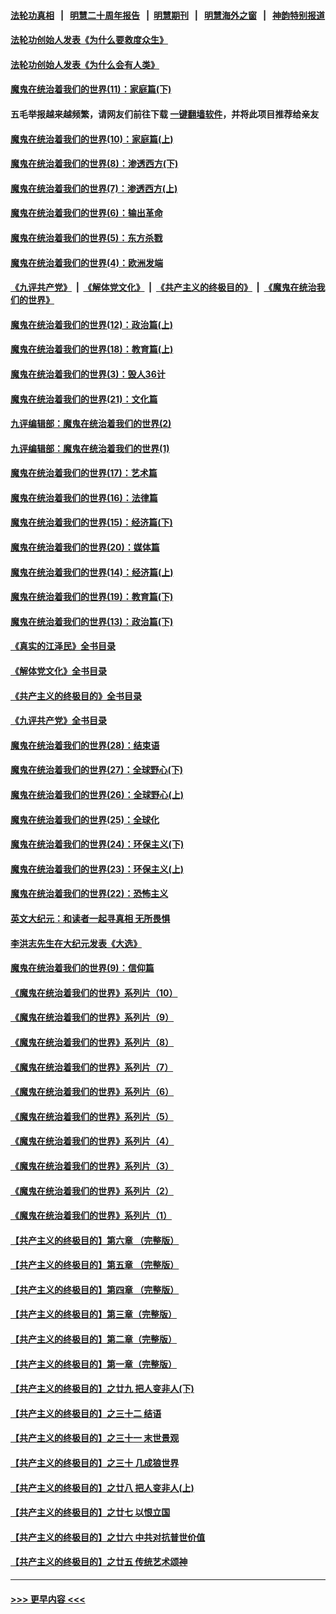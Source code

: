 #### [法轮功真相](https://github.com/gfw-breaker/truth/blob/master/README.md?t=0) &nbsp;&nbsp;|&nbsp;&nbsp; [明慧二十周年报告](https://github.com/gfw-breaker/mh-reports/blob/master/README.md?t=0) &nbsp;&nbsp;|&nbsp;&nbsp;[明慧期刊](https://github.com/gfw-breaker/mh-qikan) &nbsp;&nbsp;|&nbsp;&nbsp; [明慧海外之窗](https://github.com/gfw-breaker/mh-news/blob/master/README.md?t=0) &nbsp;&nbsp;|&nbsp;&nbsp; [神韵特别报道](https://github.com/gfw-breaker/mh-news/blob/master/shenyun.md?t=0)
#### [法轮功创始人发表《为什么要救度众生》](../pages/nsc422/n13975246.md?t=04300643) 
#### [法轮功创始人发表《为什么会有人类》](../pages/nsc422/n13912117.md?t=04300643) 
#### [魔鬼在统治着我们的世界(11)：家庭篇(下)](../pages/nsc422/n10440961.md?t=04300643) 
#### 五毛举报越来越频繁，请网友们前往下载 [一键翻墙软件](https://github.com/gfw-breaker/ssr-accounts)，并将此项目推荐给亲友
#### [魔鬼在统治着我们的世界(10)：家庭篇(上)](../pages/nsc422/n10435448.md?t=04300643) 
#### [魔鬼在统治着我们的世界(8)：渗透西方(下)](../pages/nsc422/n10429603.md?t=04300643) 
#### [魔鬼在统治着我们的世界(7)：渗透西方(上)](../pages/nsc422/n10426013.md?t=04300643) 
#### [魔鬼在统治着我们的世界(6)：输出革命](../pages/nsc422/n10421536.md?t=04300643) 
#### [魔鬼在统治着我们的世界(5)：东方杀戮](../pages/nsc422/n10417707.md?t=04300643) 
#### [魔鬼在统治着我们的世界(4)：欧洲发端](../pages/nsc422/n10414890.md?t=04300643) 
#### [《九评共产党》](https://github.com/begood0513/9ping.md/blob/master/README.md) &nbsp;|&nbsp; [《解体党文化》](../../../../jtdwh.md/blob/master/README.md)  &nbsp;|&nbsp; [《共产主义的终极目的》](../../../../gczydzjmd.md/blob/master/README.md) &nbsp;|&nbsp; [《魔鬼在统治我们的世界》](../../../../mgztzwmdsj.md/blob/master/README.md) 
#### [魔鬼在统治着我们的世界(12)：政治篇(上)](../pages/nsc422/n10444576.md?t=04300643) 
#### [魔鬼在统治着我们的世界(18)：教育篇(上)](../pages/nsc422/n10526970.md?t=04300643) 
#### [魔鬼在统治着我们的世界(3)：毁人36计](../pages/nsc422/n10411583.md?t=04300643) 
#### [魔鬼在统治着我们的世界(21)：文化篇](../pages/nsc422/n10597706.md?t=04300643) 
#### [九评编辑部：魔鬼在统治着我们的世界(2)](../pages/nsc422/n10410036.md?t=04300643) 
#### [九评编辑部：魔鬼在统治着我们的世界(1)](../pages/nsc422/n10406825.md?t=04300643) 
#### [魔鬼在统治着我们的世界(17)：艺术篇](../pages/nsc422/n10499093.md?t=04300643) 
#### [魔鬼在统治着我们的世界(16)：法律篇](../pages/nsc422/n10485969.md?t=04300643) 
#### [魔鬼在统治着我们的世界(15)：经济篇(下)](../pages/nsc422/n10469975.md?t=04300643) 
#### [魔鬼在统治着我们的世界(20)：媒体篇](../pages/nsc422/n10586579.md?t=04300643) 
#### [魔鬼在统治着我们的世界(14)：经济篇(上)](../pages/nsc422/n10457370.md?t=04300643) 
#### [魔鬼在统治着我们的世界(19)：教育篇(下)](../pages/nsc422/n10564808.md?t=04300643) 
#### [魔鬼在统治着我们的世界(13)：政治篇(下)](../pages/nsc422/n10448270.md?t=04300643) 
#### [《真实的江泽民》全书目录](../pages/nsc422/n13721399.md?t=04300643) 
#### [《解体党文化》全书目录](../pages/nsc422/n13721157.md?t=04300643) 
#### [《共产主义的终极目的》全书目录](../pages/nsc422/n13721048.md?t=04300643) 
#### [《九评共产党》全书目录](../pages/nsc422/n13708085.md?t=04300643) 
#### [魔鬼在统治着我们的世界(28)：结束语](../pages/nsc422/n10936246.md?t=04300643) 
#### [魔鬼在统治着我们的世界(27)：全球野心(下)](../pages/nsc422/n10928319.md?t=04300643) 
#### [魔鬼在统治着我们的世界(26)：全球野心(上)](../pages/nsc422/n10900318.md?t=04300643) 
#### [魔鬼在统治着我们的世界(25)：全球化](../pages/nsc422/n10788205.md?t=04300643) 
#### [魔鬼在统治着我们的世界(24)：环保主义(下)](../pages/nsc422/n10695307.md?t=04300643) 
#### [魔鬼在统治着我们的世界(23)：环保主义(上)](../pages/nsc422/n10688613.md?t=04300643) 
#### [魔鬼在统治着我们的世界(22)：恐怖主义](../pages/nsc422/n10614727.md?t=04300643) 
#### [英文大纪元：和读者一起寻真相 无所畏惧](../pages/nsc422/n12542027.md?t=04300643) 
#### [李洪志先生在大纪元发表《大选》](../pages/nsc422/n12534746.md?t=04300643) 
#### [魔鬼在统治着我们的世界(9)：信仰篇](../pages/nsc422/n10432159.md?t=04300643) 
#### [《魔鬼在统治着我们的世界》系列片（10）](../pages/nsc422/n12292670.md?t=04300643) 
#### [《魔鬼在统治着我们的世界》系列片（9）](../pages/nsc422/n12290859.md?t=04300643) 
#### [《魔鬼在统治着我们的世界》系列片（8）](../pages/nsc422/n12287445.md?t=04300643) 
#### [《魔鬼在统治着我们的世界》系列片（7）](../pages/nsc422/n12283425.md?t=04300643) 
#### [《魔鬼在统治着我们的世界》系列片（6）](../pages/nsc422/n12282314.md?t=04300643) 
#### [《魔鬼在统治着我们的世界》系列片（5）](../pages/nsc422/n12281419.md?t=04300643) 
#### [《魔鬼在统治着我们的世界》系列片（4）](../pages/nsc422/n12274024.md?t=04300643) 
#### [《魔鬼在统治着我们的世界》系列片（3）](../pages/nsc422/n12271322.md?t=04300643) 
#### [《魔鬼在统治着我们的世界》系列片（2）](../pages/nsc422/n12269049.md?t=04300643) 
#### [《魔鬼在统治着我们的世界》系列片（1）](../pages/nsc422/n12267575.md?t=04300643) 
#### [【共产主义的终极目的】第六章 （完整版）](../pages/nsc422/n11428913.md?t=04300643) 
#### [【共产主义的终极目的】第五章 （完整版）](../pages/nsc422/n11428912.md?t=04300643) 
#### [【共产主义的终极目的】第四章 （完整版）](../pages/nsc422/n11428907.md?t=04300643) 
#### [【共产主义的终极目的】第三章（完整版）](../pages/nsc422/n11428848.md?t=04300643) 
#### [【共产主义的终极目的】第二章（完整版）](../pages/nsc422/n11428831.md?t=04300643) 
#### [【共产主义的终极目的】第一章（完整版）](../pages/nsc422/n11417651.md?t=04300643) 
#### [【共产主义的终极目的】之廿九 把人变非人(下)](../pages/nsc422/n11344140.md?t=04300643) 
#### [【共产主义的终极目的】之三十二 结语](../pages/nsc422/n11360535.md?t=04300643) 
#### [【共产主义的终极目的】之三十一 末世景观](../pages/nsc422/n11351129.md?t=04300643) 
#### [【共产主义的终极目的】之三十 几成狼世界](../pages/nsc422/n11348280.md?t=04300643) 
#### [【共产主义的终极目的】之廿八 把人变非人(上)](../pages/nsc422/n11340492.md?t=04300643) 
#### [【共产主义的终极目的】之廿七 以恨立国](../pages/nsc422/n11336944.md?t=04300643) 
#### [【共产主义的终极目的】之廿六 中共对抗普世价值](../pages/nsc422/n11324785.md?t=04300643) 
#### [【共产主义的终极目的】之廿五 传统艺术颂神](../pages/nsc422/n11296396.md?t=04300643) 

----
#### [ >>> 更早内容 <<< ](../indexes/nsc422-earlier.md)

